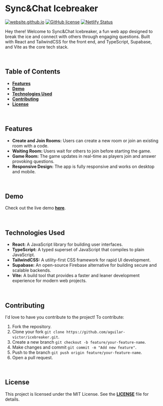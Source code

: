 # Sync&Chat Icebreaker

<!-- [![Test Passing](https://img.shields.io/github/actions/workflow/status/aguilar-victor/icebreaker/CI.yml)](https://github.com/aguilar-victor/icebreaker/tree/main) -->
[![website.github.io](https://img.shields.io/badge/website-on-palegreen)](https://youricebreaker.netlify.app)
[![GitHub license](https://img.shields.io/github/license/aguilar-victor/icebreaker?color=palegreen)](https://github.com/aguilar-victor/icebreaker/blob/main/LICENSE)
[![Netlify Status](https://api.netlify.com/api/v1/badges/49498d3c-e11c-4512-b438-c52f16ff42f1/deploy-status)](https://app.netlify.com/sites/youricebreaker/deploys)

Hey there! Welcome to Sync&Chat Icebreaker, a fun web app designed to break the ice and connect with others through engaging questions. Built with React and TailwindCSS for the front end, and TypeScript, Supabase, and Vite as the core tech stack.

<br>

## Table of Contents

- **[Features](#features)**
- **[Demo](#demo)**
- **[Technologies Used](#technologies-used)** <!-- - **[Visual Overview](#visual-overview)** -->
- **[Contributing](#contributing)**
- **[License](#license)**

<br>

## Features
- **Create and Join Rooms:** Users can create a new room or join an existing room with a code.
- **Waiting Room:** Users wait for others to join before starting the game.
- **Game Room:** The game updates in real-time as players join and answer provoking questions.
- **Responsive Design:** The app is fully responsive and works on desktop and mobile.

<br>

## Demo
Check out the live demo **[here](https://youricebreaker.netlify.app)**.

<br>

<!-- ## Visual Overview
### Home Page
![Home Page](https://via.placeholder.com/800x400?text=Home+Page)

### Waiting Room
![Waiting Room](https://via.placeholder.com/800x400?text=Waiting+Room)

### Game Room
![Game Room](https://via.placeholder.com/800x400?text=Game+Room) -->

## Technologies Used

- **React:** A JavaScript library for building user interfaces.
- **TypeScript:** A typed superset of JavaScript that compiles to plain JavaScript.
- **TailwindCSS:** A utility-first CSS framework for rapid UI development.
- **Supabase:** An open-source Firebase alternative for building secure and scalable backends.
- **Vite:** A build tool that provides a faster and leaner development experience for modern web projects.

<br>

## Contributing

I'd love to have you contribute to the project! To contribute:

1. Fork the repository.
2. Clone your fork `git clone https://github.com/aguilar-victor/icebreaker.git`.
3. Create a new branch `git checkout -b feature/your-feature-name`.
4. Make changes and commit `git commit -m "Add new feature"`.
5. Push to the branch `git push origin feature/your-feature-name`.
6. Open a pull request.

<br>

## License

This project is licensed under the MIT License. See the **[LICENSE](LICENSE)** file for details.
